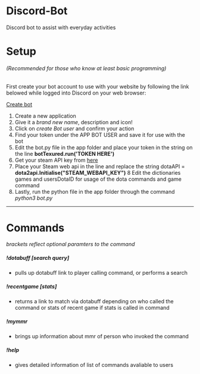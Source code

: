 # Discord-Bot
Discord bot to assist with everyday activities

# Setup 
###### (Recommended for those who know at least basic programming)
First create your bot account to use with your website by following the link belowed while logged into Discord on your web browser:


[Create bot](https://discordapp.com/developers/applications/me)

1. Create a new application
2. Give it a *brand new name*, description and icon!
3. Click on *create Bot user* and confirm your action
4. Find your token under the APP BOT USER and save it for use with the bot
5. Edit the bot.py file in the app folder and place your token in the string on the line **botTexured.run('TOKEN HERE')**
6. Get your steam API key from [here](https://steamcommunity.com/dev/apikey)
7. Place your Steam web api in the line and replace the string dotaAPI = **dota2api.Initialise("STEAM_WEBAPI_KEY")**
8  Edit the dictionaries games and usersDotaID for usage of the dota commands and game command
9. Lastly, run the python file in the app folder through the command *python3 bot.py* 


___
# Commands
_brackets reflect optional paramters to the command_

##### !dotabuff [search query]
- pulls up dotabuff link to player calling command, or performs a search  
##### !recentgame [stats]
- returns a link to match via dotabuff depending on who called the command or stats of recent game if stats is called in command
##### !mymmr
- brings up information about mmr of person who invoked the command
##### !help
- gives detailed information of list of commands avaliable to users
